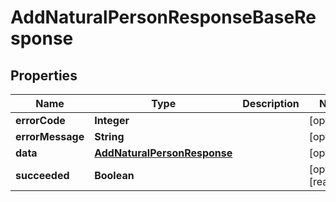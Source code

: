 

# AddNaturalPersonResponseBaseResponse


## Properties

| Name | Type | Description | Notes |
|------------ | ------------- | ------------- | -------------|
|**errorCode** | **Integer** |  |  [optional] |
|**errorMessage** | **String** |  |  [optional] |
|**data** | [**AddNaturalPersonResponse**](AddNaturalPersonResponse.md) |  |  [optional] |
|**succeeded** | **Boolean** |  |  [optional] [readonly] |



